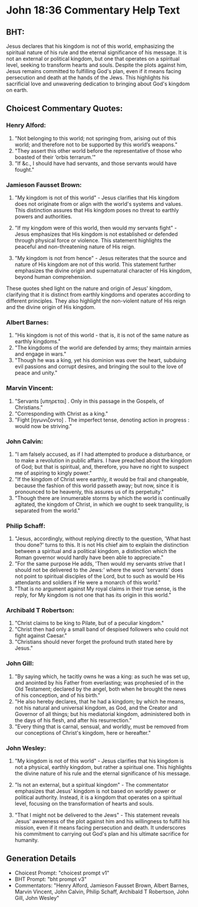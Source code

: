 # John 18:36 Commentary Help Text

## BHT:
Jesus declares that his kingdom is not of this world, emphasizing the spiritual nature of his rule and the eternal significance of his message. It is not an external or political kingdom, but one that operates on a spiritual level, seeking to transform hearts and souls. Despite the plots against him, Jesus remains committed to fulfilling God's plan, even if it means facing persecution and death at the hands of the Jews. This highlights his sacrificial love and unwavering dedication to bringing about God's kingdom on earth.

## Choicest Commentary Quotes:
### Henry Alford:
1. "Not belonging to this world; not springing from, arising out of this world; and therefore not to be supported by this world’s weapons."
2. "They assert this other world before the representative of those who boasted of their ‘orbis terrarum.’"
3. "If &c., I should have had servants, and those servants would have fought."

### Jamieson Fausset Brown:
1. "My kingdom is not of this world" - Jesus clarifies that His kingdom does not originate from or align with the world's systems and values. This distinction assures that His kingdom poses no threat to earthly powers and authorities.

2. "If my kingdom were of this world, then would my servants fight" - Jesus emphasizes that His kingdom is not established or defended through physical force or violence. This statement highlights the peaceful and non-threatening nature of His reign.

3. "My kingdom is not from hence" - Jesus reiterates that the source and nature of His kingdom are not of this world. This statement further emphasizes the divine origin and supernatural character of His kingdom, beyond human comprehension.

These quotes shed light on the nature and origin of Jesus' kingdom, clarifying that it is distinct from earthly kingdoms and operates according to different principles. They also highlight the non-violent nature of His reign and the divine origin of His kingdom.

### Albert Barnes:
1. "His kingdom is not of this world - that is, it is not of the same nature as earthly kingdoms."
2. "The kingdoms of the world are defended by arms; they maintain armies and engage in wars."
3. "Though he was a king, yet his dominion was over the heart, subduing evil passions and corrupt desires, and bringing the soul to the love of peace and unity."

### Marvin Vincent:
1. "Servants [υπηρεται] . Only in this passage in the Gospels, of Christians." 
2. "Corresponding with Christ as a king." 
3. "Fight [ηγωνιζοντο] . The imperfect tense, denoting action in progress : would now be striving."

### John Calvin:
1. "I am falsely accused, as if I had attempted to produce a disturbance, or to make a revolution in public affairs. I have preached about the kingdom of God; but that is spiritual, and, therefore, you have no right to suspect me of aspiring to kingly power."
2. "If the kingdom of Christ were earthly, it would be frail and changeable, because the fashion of this world passeth away; but now, since it is pronounced to be heavenly, this assures us of its perpetuity."
3. "Though there are innumerable storms by which the world is continually agitated, the kingdom of Christ, in which we ought to seek tranquility, is separated from the world."

### Philip Schaff:
1. "Jesus, accordingly, without replying directly to the question, 'What hast thou done?' turns to this. It is not His chief aim to explain the distinction between a spiritual and a political kingdom, a distinction which the Roman governor would hardly have been able to appreciate."
2. "For the same purpose He adds, 'Then would my servants strive that I should not be delivered to the Jews:' where the word 'servants' does not point to spiritual disciples of the Lord, but to such as would be His attendants and soldiers if He were a monarch of this world."
3. "That is no argument against My royal claims in their true sense, is the reply, for My kingdom is not one that has its origin in this world."

### Archibald T Robertson:
1. "Christ claims to be king to Pilate, but of a peculiar kingdom."
2. "Christ then had only a small band of despised followers who could not fight against Caesar."
3. "Christians should never forget the profound truth stated here by Jesus."

### John Gill:
1. "By saying which, he tacitly owns he was a king: as such he was set up, and anointed by his Father from everlasting; was prophesied of in the Old Testament; declared by the angel, both when he brought the news of his conception, and of his birth."
2. "He also hereby declares, that he had a kingdom; by which he means, not his natural and universal kingdom, as God, and the Creator and Governor of all things; but his mediatorial kingdom, administered both in the days of his flesh, and after his resurrection."
3. "Every thing that is carnal, sensual, and worldly, must be removed from our conceptions of Christ's kingdom, here or hereafter."

### John Wesley:
1. "My kingdom is not of this world" - Jesus clarifies that his kingdom is not a physical, earthly kingdom, but rather a spiritual one. This highlights the divine nature of his rule and the eternal significance of his message.

2. "Is not an external, but a spiritual kingdom" - The commentator emphasizes that Jesus' kingdom is not based on worldly power or political authority. Instead, it is a kingdom that operates on a spiritual level, focusing on the transformation of hearts and souls.

3. "That I might not be delivered to the Jews" - This statement reveals Jesus' awareness of the plot against him and his willingness to fulfill his mission, even if it means facing persecution and death. It underscores his commitment to carrying out God's plan and his ultimate sacrifice for humanity.


## Generation Details
- Choicest Prompt: "choicest prompt v1"
- BHT Prompt: "bht prompt v3"
- Commentators: "Henry Alford, Jamieson Fausset Brown, Albert Barnes, Marvin Vincent, John Calvin, Philip Schaff, Archibald T Robertson, John Gill, John Wesley"
